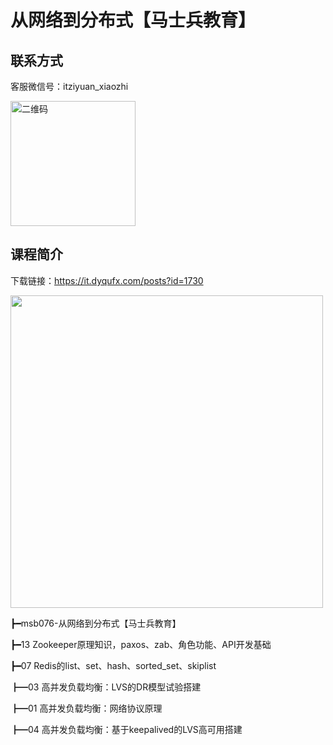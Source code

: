 # 从网络到分布式【马士兵教育】

## 联系方式

客服微信号：itziyuan_xiaozhi

<img src="https://ziyuanyun.oss-cn-guangzhou.aliyuncs.com/common/20240614073449/666b82192834a.jpg" width="200" height="200" alt="二维码">

## 课程简介

下载链接：https://it.dyqufx.com/posts?id=1730

<img src="https://ziyuanyun.oss-cn-guangzhou.aliyuncs.com/yun/20240515183520/66448fe8bb738.jpg" width="500" alt="">

  ┣━msb076-从网络到分布式【马士兵教育】

 ┣━13 Zookeeper原理知识，paxos、zab、角色功能、API开发基础

 ┣━07 Redis的list、set、hash、sorted_set、skiplist

 ┣━03 高并发负载均衡：LVS的DR模型试验搭建

 ┣━01 高并发负载均衡：网络协议原理

 ┣━04 高并发负载均衡：基于keepalived的LVS高可用搭建

  
